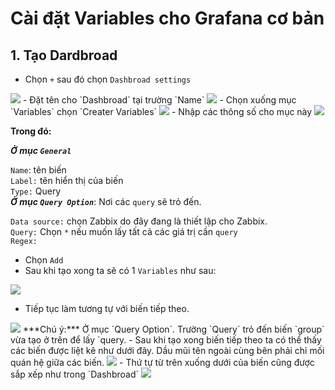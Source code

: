# Cài đặt Variables cho Grafana cơ bản
## 1. Tạo Dardbroad
- Chọn `+` sau đó chọn `Dashbroad settings`
<img src=https://i.imgur.com/xlz72bp.png>
- Đặt tên cho `Dashbroad` tại trường `Name`
<img src=https://i.imgur.com/MHI2xqi.png>
- Chọn xuống mục `Variables` chọn `Creater Variables`
<img src=https://i.imgur.com/SlvyDcI.png>
- Nhập các thông số cho mục này
<img src=https://i.imgur.com/oy40S4V.png>

**Trong đó:**

***Ở mục `General`***

`Name`: tên biến</br>
`Label:` tên hiển thị của biến</br>
`Type:` Query</br>
***Ở mục `Query Option`***: Nơi các `query` sẽ trỏ đến.

`Data source:` chọn Zabbix do đây đang là thiết lập cho Zabbix. </br>
`Query:` Chọn `*` nếu muốn lấy tất cả các giá trị cần `query`</br>
`Regex:`</br>
- Chọn `Add`</br>
- Sau khi tạo xong ta sẽ có 1 `Variables` như sau:</br>
<img src=https://i.imgur.com/tMPXRX0.png>

- Tiếp tục làm  tương tự với biến tiếp theo. 
<img src=https://i.imgur.com/zm93PSa.png>
***Chú ý:*** Ở mục `Query Option`. Trường `Query` trỏ đến biến `group` vừa tạo ở trên để lấy `query.
- Sau khi tạo xong biến tiếp theo ta có thể thấy các biến được liệt kê như dưới đây. Dầu mũi tên ngoài cùng bên phải chỉ mối quán hệ giữa các biến. 
<img src=https://i.imgur.com/Nl4ixik.png>
- Thứ tự từ trên xuống dưới của biến cũng được sắp xếp như trong `Dashbroad`
<img src=https://i.imgur.com/oqdVeUX.png>

